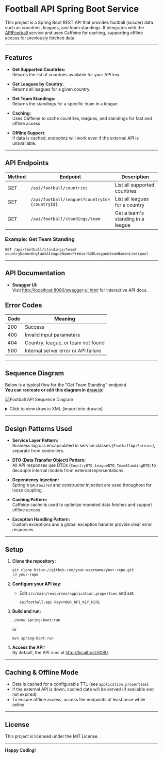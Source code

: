 # Football API Spring Boot Service

This project is a Spring Boot REST API that provides football (soccer) data such as countries, leagues, and team standings. It integrates with the [APIFootball](https://apifootball.com/documentation/) service and uses Caffeine for caching, supporting offline access for previously fetched data.

---

## Features

- **Get Supported Countries:**  
  Returns the list of countries available for your API key.

- **Get Leagues by Country:**  
  Returns all leagues for a given country.

- **Get Team Standings:**  
  Returns the standings for a specific team in a league.

- **Caching:**  
  Uses Caffeine to cache countries, leagues, and standings for fast and offline access.

- **Offline Support:**  
  If data is cached, endpoints will work even if the external API is unavailable.

---

## API Endpoints

| Method | Endpoint                                      | Description                                 |
|--------|-----------------------------------------------|---------------------------------------------|
| GET    | `/api/football/countries`                     | List all supported countries                |
| GET    | `/api/football/leagues?countryId={countryId}` | List all leagues for a country              |
| GET    | `/api/football/standings/team`                | Get a team's standing in a league           |

### Example: Get Team Standing

```
GET /api/football/standings/team?countryName=England&leagueName=Premier%20League&teamName=Liverpool
```

---

## API Documentation

- **Swagger UI:**  
  Visit [http://localhost:8080/swagger-ui.html](http://localhost:8080/swagger-ui.html) for interactive API docs.

## Error Codes

| Code | Meaning                                  |
|------|------------------------------------------|
| 200  | Success                                  |
| 400  | Invalid input parameters                 |
| 404  | Country, league, or team not found       |
| 500  | Internal server error or API failure     |

---

## Sequence Diagram

Below is a typical flow for the "Get Team Standing" endpoint.  
**You can recreate or edit this diagram in [draw.io](https://www.draw.io):**

![Football API Sequence Diagram](https://raw.githubusercontent.com/your-username/your-repo/main/docs/footballapi-sequence-diagram.png)

<details>
<summary>Click to view draw.io XML (import into draw.io)</summary>

```xml
<mxfile host="app.diagrams.net">
  <diagram name="Football API Sequence">
    <mxGraphModel dx="1000" dy="1000" grid="1" gridSize="10" guides="1" tooltips="1" connect="1" arrows="1" fold="1" page="1" pageScale="1" pageWidth="827" pageHeight="1169" math="0" shadow="0">
      <root>
        <mxCell id="0"/>
        <mxCell id="1" parent="0"/>
        <mxCell id="2" value="Client" style="swimlane" vertex="1" parent="1">
          <mxGeometry x="40" y="40" width="120" height="400" as="geometry"/>
        </mxCell>
        <mxCell id="3" value="FootballController" style="swimlane" vertex="1" parent="1">
          <mxGeometry x="200" y="40" width="120" height="400" as="geometry"/>
        </mxCell>
        <mxCell id="4" value="FootballApiService" style="swimlane" vertex="1" parent="1">
          <mxGeometry x="360" y="40" width="120" height="400" as="geometry"/>
        </mxCell>
        <mxCell id="5" value="APIFootball API" style="swimlane" vertex="1" parent="1">
          <mxGeometry x="520" y="40" width="120" height="400" as="geometry"/>
        </mxCell>
        <mxCell id="6" style="edgeStyle=orthogonalEdgeStyle;endArrow=block;html=1;" edge="1" parent="1" source="2" target="3">
          <mxGeometry relative="1" as="geometry"/>
        </mxCell>
        <mxCell id="7" value="getTeamStanding()" style="edgeStyle=orthogonalEdgeStyle;endArrow=block;html=1;" edge="1" parent="1" source="3" target="4">
          <mxGeometry relative="1" as="geometry"/>
        </mxCell>
        <mxCell id="8" value="getCountryIdByName()" style="edgeStyle=orthogonalEdgeStyle;endArrow=block;html=1;" edge="1" parent="1" source="4" target="5">
          <mxGeometry relative="1" as="geometry"/>
        </mxCell>
        <mxCell id="9" value="getLeaguesByCountryId()" style="edgeStyle=orthogonalEdgeStyle;endArrow=block;html=1;" edge="1" parent="1" source="4" target="5">
          <mxGeometry relative="1" as="geometry"/>
        </mxCell>
        <mxCell id="10" value="getStandingsByLeagueId()" style="edgeStyle=orthogonalEdgeStyle;endArrow=block;html=1;" edge="1" parent="1" source="4" target="5">
          <mxGeometry relative="1" as="geometry"/>
        </mxCell>
        <mxCell id="11" value="TeamStandingDTO" style="edgeStyle=orthogonalEdgeStyle;endArrow=block;html=1;" edge="1" parent="1" source="4" target="3">
          <mxGeometry relative="1" as="geometry"/>
        </mxCell>
        <mxCell id="12" value="TeamStandingDTO" style="edgeStyle=orthogonalEdgeStyle;endArrow=block;html=1;" edge="1" parent="1" source="3" target="2">
          <mxGeometry relative="1" as="geometry"/>
        </mxCell>
      </root>
    </mxGraphModel>
  </diagram>
</mxfile>
```
</details>

---

## Design Patterns Used

- **Service Layer Pattern:**  
  Business logic is encapsulated in service classes (`FootballApiService`), separate from controllers.

- **DTO (Data Transfer Object) Pattern:**  
  All API responses use DTOs (`CountryDTO`, `LeagueDTO`, `TeamStandingDTO`) to decouple internal models from external representations.

- **Dependency Injection:**  
  Spring's `@Autowired` and constructor injection are used throughout for loose coupling.

- **Caching Pattern:**  
  Caffeine cache is used to optimize repeated data fetches and support offline access.

- **Exception Handling Pattern:**  
  Custom exceptions and a global exception handler provide clear error responses.

---

## Setup

1. **Clone the repository:**
   ```sh
   git clone https://github.com/your-username/your-repo.git
   cd your-repo
   ```

2. **Configure your API key:**
   - Edit `src/main/resources/application.properties` and set:
     ```
     apifootball.api.key=YOUR_API_KEY_HERE
     ```

3. **Build and run:**
   ```sh
   ./mvnw spring-boot:run
   ```
   or
   ```sh
   mvn spring-boot:run
   ```

4. **Access the API:**  
   By default, the API runs at [http://localhost:8080](http://localhost:8080).

---

## Caching & Offline Mode

- Data is cached for a configurable TTL (see `application.properties`).
- If the external API is down, cached data will be served (if available and not expired).
- To ensure offline access, access the endpoints at least once while online.

---

## License

This project is licensed under the MIT License.

---

**Happy Coding!**
